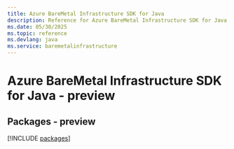 ```yaml
---
title: Azure BareMetal Infrastructure SDK for Java
description: Reference for Azure BareMetal Infrastructure SDK for Java
ms.date: 05/30/2025
ms.topic: reference
ms.devlang: java
ms.service: baremetalinfrastructure
---
```

# Azure BareMetal Infrastructure SDK for Java - preview
## Packages - preview
[!INCLUDE [packages](baremetal-infrastructure-index.md)]